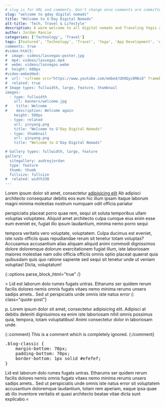 ```yaml
---
# slug is for URL and comments. Don't change once comments are committed
slug: "welcome to gday digital nomads"
title: "Welcome to G'Day Digital Nomads"
alt-title: 'Tech, Travel & Lifestyle'
description: A warm welcome to all digital nomads and Traveling Yogis around the world. Please read our quick intro about us and why we started this site.
author: Jordan Rancie
categories: ['Technology', 'Travel']
tags: [Featured', 'Technology', 'Travel', 'Yoga', 'App Development', 'Adventure']
comments: true
#video-html5:
#  image: videos/lasvegas-poster.jpg
#  mp4: videos/lasvegas.mp4
#  webm: videos/lasvegas.webm
#  height: 600px
#video-embedded:
#  url: '<iframe src="https://www.youtube.com/embed/Ub9Qyz8MAi8" frameborder="0" allowfullscreen></iframe>'
#  related: true
# Image types: fullwidth, large, feature, thumbnail
images:
  - type: fullwidth
    url: banners/welcome.jpg
#    title: Welcome
#    description: Welcome again
    height: 500px
  - type: related
    url: yinyang.png
    title: "Welcome to G'Day Digital Nomads"
  - type: thumbnail
    url: yinyang.png
    title: "Welcome to G'Day Digital Nomads"

# Gallery types: fullwidth, large, feature
gallery:
  sitegallery: audreyjordan
  type: feature
  thumb: thumb
  fullsize: fullsize
#  related: width330
---
```


Lorem ipsum dolor sit amet, consectetur [adipisicing elit](#) Ab adipisci architecto consequatur debitis eos eum hic illum ipsam itaque laborum magni minima molestias nostrum numquam odit officia pariatur

perspiciatis placeat porro quae rem, sequi sit soluta temporibus ullam voluptas voluptates. Aliquid amet architecto culpa cumque eius enim esse eum eveniet ex, fugiat illo ipsum laudantium, minima nemo porro sequi
                                        
tempora veritatis vero voluptate, voluptatem. Culpa ducimus est eveniet, iste iusto officiis quas repudiandae rerum sit tenetur totam voluptas? Accusamus accusantium alias aliquam aliquid animi commodi dignissimos
dolore doloremque dolorum exercitationem fugiat illum, iste laboriosam maiores molestiae nam odio officia officiis omnis optio placeat quaerat quia quibusdam quis quo ratione sapiente sed sequi sit tenetur unde ut veniam voluptas! Dicta, voluptatum!

{::options parse_block_html="true" /}
<div class="blog-post">
>
Lid est laborum dolo rumes fugats untras. Etharums ser quidem rerum facilis dolores nemis omnis fugats vitaes nemo minima rerums unsers sadips amets.. Sed ut perspiciatis unde omnis iste natus error
{: class="quote-post"}
</div>

p. Lorem ipsum dolor sit amet, consectetur adipisicing elit. Adipisci at debitis deleniti dignissimos ea enim iste laboriosam nihil omnis possimus quia, tempora, totam voluptatibus! Animi consectetur dolor in laboriosam unde.

{::comment}
This is a comment which is
completely ignored.
{:/comment}

<pre>
.blog-classic {
    margin-bottom: 70px;
    padding-bottom: 70px;
    border-bottom: 1px solid #efefef;
}
</pre>


Lid est laborum dolo rumes fugats untras. Etharums ser quidem rerum facilis dolores nemis omnis fugats vitaes nemo minima rerums unsers sadips amets.. Sed ut perspiciatis unde omnis iste natus error sit voluptatem accusantium doloremque laudantium, totam rem aperiam, eaque ipsa quae ab illo inventore veritatis et quasi architecto beatae vitae dicta sunt explicabo.<





 

